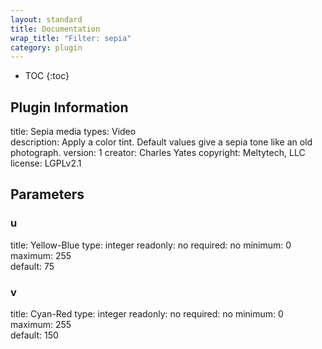 ```yaml
---
layout: standard
title: Documentation
wrap_title: "Filter: sepia"
category: plugin
---
```

* TOC
{:toc}

## Plugin Information

title: Sepia
media types:
Video  
description: Apply a color tint. Default values give a sepia tone like an old photograph.
version: 1
creator: Charles Yates
copyright: Meltytech, LLC  
license: LGPLv2.1  

## Parameters

### u

title: Yellow-Blue  type: integer
readonly: no
required: no
minimum: 0  
maximum: 255  
default: 75  

### v

title: Cyan-Red  type: integer
readonly: no
required: no
minimum: 0  
maximum: 255  
default: 150  

